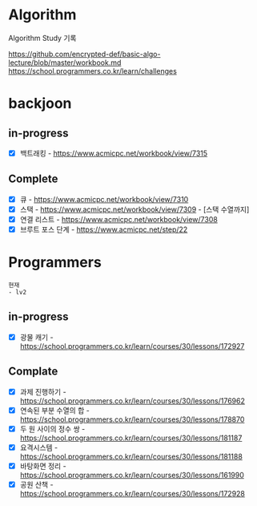 # Algorithm
Algorithm Study 기록

https://github.com/encrypted-def/basic-algo-lecture/blob/master/workbook.md
https://school.programmers.co.kr/learn/challenges


# backjoon

## in-progress
- [x] 백트래킹 - https://www.acmicpc.net/workbook/view/7315
## Complete
- [x] 큐 - https://www.acmicpc.net/workbook/view/7310
- [x] 스택 - https://www.acmicpc.net/workbook/view/7309 - [스택 수열까지]
- [x] 연결 리스트 - https://www.acmicpc.net/workbook/view/7308
- [x] 브루트 포스 단계 - https://www.acmicpc.net/step/22

# Programmers
    현재
    - lv2
## in-progress
- [x] 광물 캐기 - https://school.programmers.co.kr/learn/courses/30/lessons/172927
## Complate
- [x] 과제 진행하기 - https://school.programmers.co.kr/learn/courses/30/lessons/176962
- [x] 연속된 부분 수열의 합 - https://school.programmers.co.kr/learn/courses/30/lessons/178870
- [x] 두 원 사이의 정수 쌍 - https://school.programmers.co.kr/learn/courses/30/lessons/181187
- [x] 요격시스템 - https://school.programmers.co.kr/learn/courses/30/lessons/181188
- [x] 바탕화면 정리 - https://school.programmers.co.kr/learn/courses/30/lessons/161990
- [x] 공원 산책 - https://school.programmers.co.kr/learn/courses/30/lessons/172928
